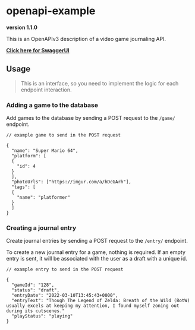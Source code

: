 # openapi-example

**version 1.1.0**

This is an OpenAPIv3 description of a video game journaling API.

**[Click here for SwaggerUI](https://handoniumumumum.github.io/openapi-JournalExample)**

## Usage

> This is an interface, so you need to implement the logic for each endpoint interaction.

### Adding a game to the database

Add games to the database by sending a POST request to the `/game/` endpoint.

```
// example game to send in the POST request

{
  "name": "Super Mario 64",
  "platform": [
  {
    "id": 4
  }
  ],
  "photoUrls": ["https://imgur.com/a/hDcGArh"],
  "tags": [
  {
    "name": "platformer"
  }
  ]
}
```

### Creating a journal entry

Create journal entries by sending a POST request to the `/entry/` endpoint.

To create a new journal entry for a game, nothing is required. If an empty entry is sent, it will be associated with the user as a draft with a unique id.

```
// example entry to send in the POST request

{
  "gameId": "128",
  "status": "draft",
  "entryDate": "2022-03-10T13:45:43+0000",
  "entryText": "Though The Legend of Zelda: Breath of the Wild (BotW) usually excels at keeping my attention, I found myself zoning out during its cutscenes."
  "playStatus": "playing"
}
```
